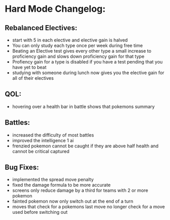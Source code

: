 # Hard Mode Changelog:

## Rebalanced Electives:

* start with 5 in each elective and elective gain is halved
* You can only study each type once per week during free time
* Beating an Elective test gives every other type a small increase to proficiency gain and slows down proficiency gain for that type
* Profiency gain for a type is disabled if you have a test pending that you have yet to beat
* studying with someone during lunch now gives you the elective gain for all of their electives

## QOL:

* hovering over a health bar in battle shows that pokemons summary

## Battles:

* increased the difficulty of most battles
* improved the intelligence 1 ai
* frenzied pokemon cannot be caught if they are above half health and cannot be critical captured

## Bug Fixes:

* implemented the spread move penalty
* fixed the damage formula to be more accurate
* screens only reduce damage by a third for teams with 2 or more pokemon
* fainted pokemon now only switch out at the end of a turn
* moves that check for a pokemons last move no longer check for a move used before switching out
